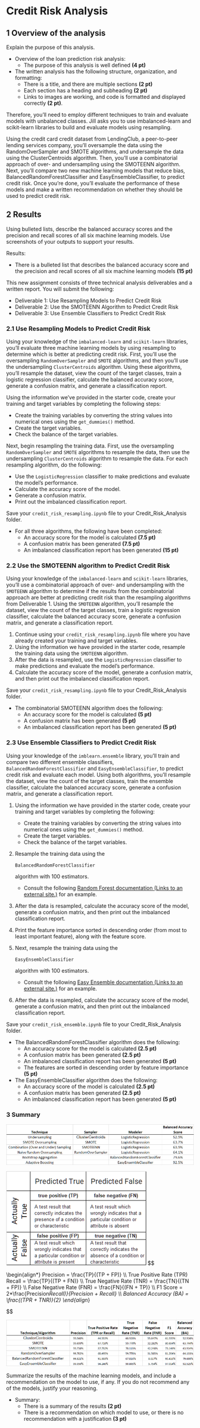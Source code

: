 # Credit Risk Analysis

## 1 Overview of the analysis

Explain the purpose of this analysis.

- Overview of the loan prediction risk analysis:
  - The purpose of this analysis is well defined **(4 pt)**
- The written analysis has the following structure, organization, and formatting:
  - There is a title, and there are multiple sections **(2 pt)**
  - Each section has a heading and subheading **(2 pt)**
  - Links to images are working, and code is formatted and displayed correctly **(2 pt)**.

Therefore, you’ll need to employ different techniques to train and evaluate models with unbalanced classes. Jill asks you to use imbalanced-learn and scikit-learn libraries to build and evaluate models using resampling.

Using the credit card credit dataset from LendingClub, a peer-to-peer lending services company, you’ll oversample the data using the RandomOverSampler and SMOTE algorithms, and undersample the data using the ClusterCentroids algorithm. Then, you’ll use a combinatorial approach of over- and undersampling using the SMOTEENN algorithm. Next, you’ll compare two new machine learning models that reduce bias, BalancedRandomForestClassifier and EasyEnsembleClassifier, to predict credit risk. Once you’re done, you’ll evaluate the performance of these models and make a written recommendation on whether they should be used to predict credit risk.

## 2 Results

Using bulleted lists, describe the balanced accuracy scores and the precision and recall scores of all six machine learning models. Use screenshots of your outputs to support your results.

Results:

- There is a bulleted list that describes the balanced accuracy score and the precision and recall scores of all six machine learning models **(15 pt)**

This new assignment consists of three technical analysis deliverables and a written report. You will submit the following:

- Deliverable 1: Use Resampling Models to Predict Credit Risk
- Deliverable 2: Use the SMOTEENN Algorithm to Predict Credit Risk
- Deliverable 3: Use Ensemble Classifiers to Predict Credit Risk

### 2.1 Use Resampling Models to Predict Credit Risk 

Using your knowledge of the `imbalanced-learn` and `scikit-learn` libraries, you’ll evaluate three machine learning models by using resampling to determine which is better at predicting credit risk. First, you’ll use the oversampling `RandomOverSampler` and `SMOTE` algorithms, and then you’ll use the undersampling `ClusterCentroids` algorithm. Using these algorithms, you’ll resample the dataset, view the count of the target classes, train a logistic regression classifier, calculate the balanced accuracy score, generate a confusion matrix, and generate a classification report.

Using the information we’ve provided in the starter code, create your training and target variables by completing the following steps:

- Create the training variables by converting the string values into numerical ones using the `get_dummies()` method.
- Create the target variables.
- Check the balance of the target variables.

Next, begin resampling the training data. First, use the oversampling `RandomOverSampler` and `SMOTE` algorithms to resample the data, then use the undersampling `ClusterCentroids` algorithm to resample the data. For each resampling algorithm, do the following:

- Use the `LogisticRegression` classifier to make predictions and evaluate the model’s performance.
- Calculate the accuracy score of the model.
- Generate a confusion matrix.
- Print out the imbalanced classification report.



Save your `credit_risk_resampling.ipynb` file to your Credit_Risk_Analysis folder.

- For all three algorithms, the following have been completed:
  - An accuracy score for the model is calculated **(7.5 pt)**
  - A confusion matrix has been generated **(7.5 pt)**
  - An imbalanced classification report has been generated **(15 pt)**

### 2.2 Use the SMOTEENN algorithm to Predict Credit Risk

Using your knowledge of the `imbalanced-learn` and `scikit-learn` libraries, you’ll use a combinatorial approach of over- and undersampling with the `SMOTEENN` algorithm to determine if the results from the combinatorial approach are better at predicting credit risk than the resampling algorithms from Deliverable 1. Using the `SMOTEENN` algorithm, you’ll resample the dataset, view the count of the target classes, train a logistic regression classifier, calculate the balanced accuracy score, generate a confusion matrix, and generate a classification report.

1. Continue using your `credit_risk_resampling.ipynb` file where you have already created your training and target variables.
2. Using the information we have provided in the starter code, resample the training data using the `SMOTEENN` algorithm.
3. After the data is resampled, use the `LogisticRegression` classifier to make predictions and evaluate the model’s performance.
4. Calculate the accuracy score of the model, generate a confusion matrix, and then print out the imbalanced classification report.

Save your `credit_risk_resampling.ipynb` file to your Credit_Risk_Analysis folder.

- The combinatorial SMOTEENN algorithm does the following:
  - An accuracy score for the model is calculated **(5 pt)**
  - A confusion matrix has been generated **(5 pt)**
  - An imbalanced classification report has been generated **(5 pt)**

### 2.3 Use Ensemble Classifiers to Predict Credit Risk

Using your knowledge of the `imblearn.ensemble` library, you’ll train and compare two different ensemble classifiers, `BalancedRandomForestClassifier` and `EasyEnsembleClassifier`, to predict credit risk and evaluate each model. Using both algorithms, you’ll resample the dataset, view the count of the target classes, train the ensemble classifier, calculate the balanced accuracy score, generate a confusion matrix, and generate a classification report.

1. Using the information we have provided in the starter code, create your training and target variables by completing the following:

   - Create the training variables by converting the string values into numerical ones using the `get_dummies()` method.
   - Create the target variables.
   - Check the balance of the target variables.

2. Resample the training data using the

    

   ```
   BalancedRandomForestClassifier
   ```

    

   algorithm with 100 estimators.

   - Consult the following [Random Forest documentation (Links to an external site.)](https://imbalanced-learn.org/stable/references/generated/imblearn.ensemble.BalancedRandomForestClassifier.html) for an example.

3. After the data is resampled, calculate the accuracy score of the model, generate a confusion matrix, and then print out the imbalanced classification report.

4. Print the feature importance sorted in descending order (from most to least important feature), along with the feature score.

5. Next, resample the training data using the

    

   ```
   EasyEnsembleClassifier
   ```

    

   algorithm with 100 estimators.

   - Consult the following [Easy Ensemble documentation (Links to an external site.)](https://imbalanced-learn.org/stable/references/generated/imblearn.ensemble.EasyEnsembleClassifier.html) for an example.

6. After the data is resampled, calculate the accuracy score of the model, generate a confusion matrix, and then print out the imbalanced classification report.

Save your `credit_risk_ensemble.ipynb` file to your Credit_Risk_Analysis folder.

- The BalancedRandomForestClassifier algorithm does the following:
  - An accuracy score for the model is calculated **(2.5 pt)**
  - A confusion matrix has been generated **(2.5 pt)**
  - An imbalanced classification report has been generated **(5 pt)**
  - The features are sorted in descending order by feature importance **(5 pt)**
- The EasyEnsembleClassifier algorithm does the following:
  - An accuracy score of the model is calculated **(2.5 pt)**
  - A confusion matrix has been generated **(2.5 pt)**
  - An imbalanced classification report has been generated **(5 pt)**

### 3 Summary 

![Balanced_Accuracy_Score](Resources/Balanced_Accuracy_Score.png)



![Outcomes_Matrix](Resources/Outcomes_Matrix.png)
$$

\begin{align*}
Precision =  \frac{TP}{(TP + FP)} \\\\
True Positive Rate (TPR) Recall =  \frac{TP}{(TP + FN)} \\\\
True Negative Rate (TNR) =  \frac{TN}{(TN + FP)} \\\\
False Negative Rate (FNR) =  \frac{FN}{(FN + TP)} \\\\
F1 Score = 2*\frac{Precision*Recall)}{Precision + Recall} \\\\
Balanced Accuracy (BA) = \frac{(TPR + TNR)}{2}
\end{align*}

$$


![Performace_Summary](Resources/Performance_Summary.png)



Summarize the results of the machine learning models, and include a recommendation on the model to use, if any. If you do not recommend any of the models, justify your reasoning.

- Summary:
  - There is a summary of the results **(2 pt)**
  - There is a recommendation on which model to use, or there is no recommendation with a justification **(3 pt)**